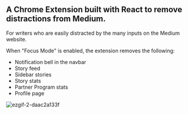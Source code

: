 ## A Chrome Extension built with React to remove distractions from Medium.

For writers who are easily distracted by the many inputs on the Medium website.

When "Focus Mode" is enabled, the extension removes the following:
- Notification bell in the navbar
- Story feed
- Sidebar stories
- Story stats
- Partner Program stats
- Profile page

![ezgif-2-daac2a133f](https://user-images.githubusercontent.com/10647626/223850046-bfccf33d-82cf-442e-8ba1-9c9bef524235.gif)
